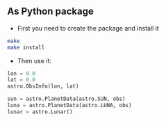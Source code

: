
## As Python package

* First you need to create the package and install it

```bash
make
make install
```
* Then use it:

```python
lon = 0.0
lat = 0.0
astro.ObsInfo(lon, lat)

sun = astro.PlanetData(astro.SUN, obs)
luna = astro.PlanetData(astro.LUNA, obs)
lunar = astro.Lunar()
```